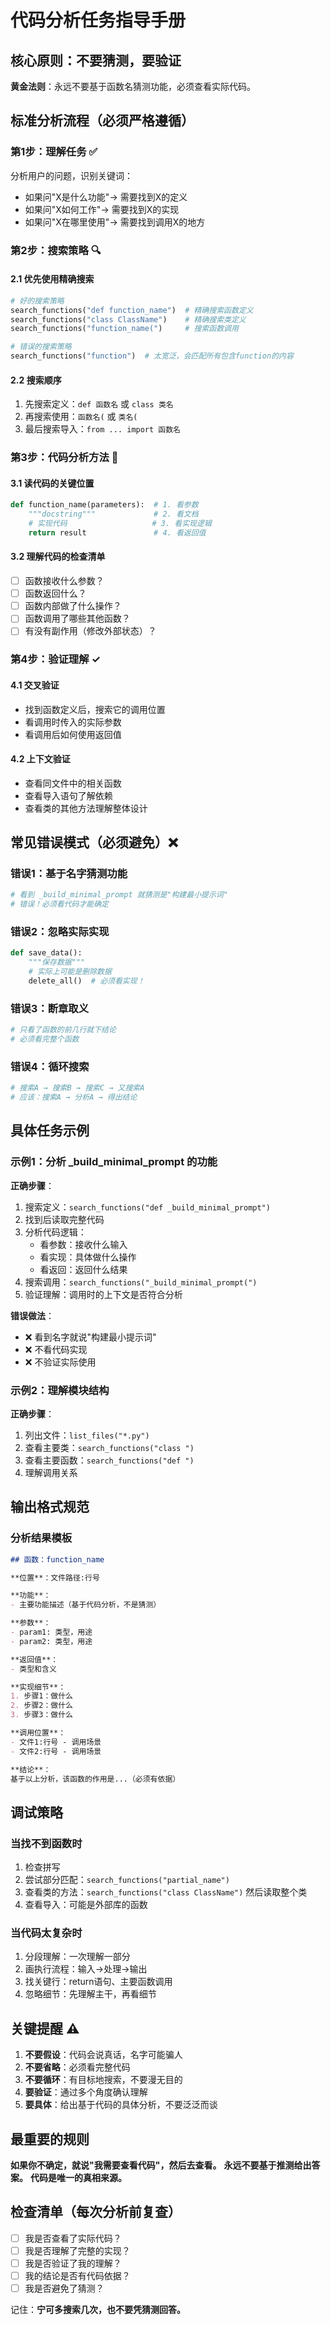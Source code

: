 # 代码分析任务指导手册

## 核心原则：不要猜测，要验证

**黄金法则**：永远不要基于函数名猜测功能，必须查看实际代码。

## 标准分析流程（必须严格遵循）

### 第1步：理解任务 ✅
分析用户的问题，识别关键词：
- 如果问"X是什么功能"→ 需要找到X的定义
- 如果问"X如何工作"→ 需要找到X的实现
- 如果问"X在哪里使用"→ 需要找到调用X的地方

### 第2步：搜索策略 🔍

#### 2.1 优先使用精确搜索
```python
# 好的搜索策略
search_functions("def function_name")  # 精确搜索函数定义
search_functions("class ClassName")    # 精确搜索类定义
search_functions("function_name(")     # 搜索函数调用

# 错误的搜索策略
search_functions("function")  # 太宽泛，会匹配所有包含function的内容
```

#### 2.2 搜索顺序
1. 先搜索定义：`def 函数名` 或 `class 类名`
2. 再搜索使用：`函数名(` 或 `类名(`
3. 最后搜索导入：`from ... import 函数名`

### 第3步：代码分析方法 📖

#### 3.1 读代码的关键位置
```python
def function_name(parameters):  # 1. 看参数
    """docstring"""             # 2. 看文档
    # 实现代码                   # 3. 看实现逻辑
    return result               # 4. 看返回值
```

#### 3.2 理解代码的检查清单
- [ ] 函数接收什么参数？
- [ ] 函数返回什么？
- [ ] 函数内部做了什么操作？
- [ ] 函数调用了哪些其他函数？
- [ ] 有没有副作用（修改外部状态）？

### 第4步：验证理解 ✓

#### 4.1 交叉验证
- 找到函数定义后，搜索它的调用位置
- 看调用时传入的实际参数
- 看调用后如何使用返回值

#### 4.2 上下文验证
- 查看同文件中的相关函数
- 查看导入语句了解依赖
- 查看类的其他方法理解整体设计

## 常见错误模式（必须避免）❌

### 错误1：基于名字猜测功能
```python
# 看到 _build_minimal_prompt 就猜测是"构建最小提示词"
# 错误！必须看代码才能确定
```

### 错误2：忽略实际实现
```python
def save_data():
    """保存数据"""
    # 实际上可能是删除数据
    delete_all()  # 必须看实现！
```

### 错误3：断章取义
```python
# 只看了函数的前几行就下结论
# 必须看完整个函数
```

### 错误4：循环搜索
```python
# 搜索A → 搜索B → 搜索C → 又搜索A
# 应该：搜索A → 分析A → 得出结论
```

## 具体任务示例

### 示例1：分析 _build_minimal_prompt 的功能

**正确步骤**：
1. 搜索定义：`search_functions("def _build_minimal_prompt")`
2. 找到后读取完整代码
3. 分析代码逻辑：
   - 看参数：接收什么输入
   - 看实现：具体做什么操作
   - 看返回：返回什么结果
4. 搜索调用：`search_functions("_build_minimal_prompt(")`
5. 验证理解：调用时的上下文是否符合分析

**错误做法**：
- ❌ 看到名字就说"构建最小提示词"
- ❌ 不看代码实现
- ❌ 不验证实际使用

### 示例2：理解模块结构

**正确步骤**：
1. 列出文件：`list_files("*.py")`
2. 查看主要类：`search_functions("class ")`
3. 查看主要函数：`search_functions("def ")`
4. 理解调用关系

## 输出格式规范

### 分析结果模板
```markdown
## 函数：function_name

**位置**：文件路径:行号

**功能**：
- 主要功能描述（基于代码分析，不是猜测）

**参数**：
- param1: 类型，用途
- param2: 类型，用途

**返回值**：
- 类型和含义

**实现细节**：
1. 步骤1：做什么
2. 步骤2：做什么
3. 步骤3：做什么

**调用位置**：
- 文件1:行号 - 调用场景
- 文件2:行号 - 调用场景

**结论**：
基于以上分析，该函数的作用是...（必须有依据）
```

## 调试策略

### 当找不到函数时
1. 检查拼写
2. 尝试部分匹配：`search_functions("partial_name")`
3. 查看类的方法：`search_functions("class ClassName")` 然后读取整个类
4. 查看导入：可能是外部库的函数

### 当代码太复杂时
1. 分段理解：一次理解一部分
2. 画执行流程：输入→处理→输出
3. 找关键行：return语句、主要函数调用
4. 忽略细节：先理解主干，再看细节

## 关键提醒 ⚠️

1. **不要假设**：代码会说真话，名字可能骗人
2. **不要省略**：必须看完整代码
3. **不要循环**：有目标地搜索，不要漫无目的
4. **要验证**：通过多个角度确认理解
5. **要具体**：给出基于代码的具体分析，不要泛泛而谈

## 最重要的规则

**如果你不确定，就说"我需要查看代码"，然后去查看。**
**永远不要基于推测给出答案。**
**代码是唯一的真相来源。**

## 检查清单（每次分析前复查）

- [ ] 我是否查看了实际代码？
- [ ] 我是否理解了完整的实现？
- [ ] 我是否验证了我的理解？
- [ ] 我的结论是否有代码依据？
- [ ] 我是否避免了猜测？

记住：**宁可多搜索几次，也不要凭猜测回答。**